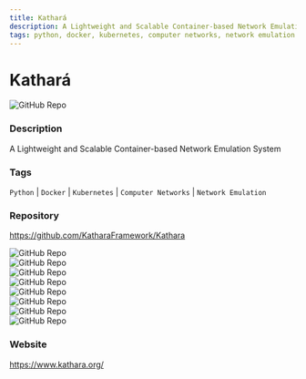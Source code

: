 ```yaml
---
title: Kathará
description: A Lightweight and Scalable Container-based Network Emulation System
tags: python, docker, kubernetes, computer networks, network emulation
---
```

        

# Kathará

![GitHub Repo](https://img.shields.io/static/v1?label=category&message=opensource&color=green)

### Description

A Lightweight and Scalable Container-based Network Emulation System

### Tags

`Python` | `Docker` | `Kubernetes` | `Computer Networks` | `Network Emulation`

### Repository

https://github.com/KatharaFramework/Kathara

![GitHub Repo](https://img.shields.io/github/stars/KatharaFramework/Kathara?style=social)<br />![GitHub Repo](https://img.shields.io/github/forks/KatharaFramework/Kathara?style=social)<br />![GitHub Repo](https://img.shields.io/github/v/tag/KatharaFramework/Kathara?style=social)<br />![GitHub Repo](https://img.shields.io/github/contributors/KatharaFramework/Kathara)<br />![GitHub Repo](https://img.shields.io/github/issues-pr/KatharaFramework/Kathara)<br />![GitHub Repo](https://img.shields.io/github/issues/KatharaFramework/Kathara)<br />![GitHub Repo](https://img.shields.io/github/license/KatharaFramework/Kathara)<br />![GitHub Repo](https://img.shields.io/github/last-commit/KatharaFramework/Kathara)<br />

### Website

https://www.kathara.org/